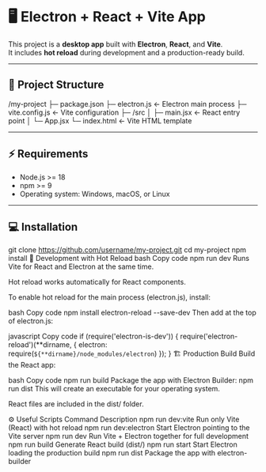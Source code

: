 # 🖥️ Electron + React + Vite App

This project is a **desktop app** built with **Electron**, **React**, and **Vite**.  
It includes **hot reload** during development and a production-ready build.

---

## 📁 Project Structure

/my-project
├─ package.json
├─ electron.js <- Electron main process
├─ vite.config.js <- Vite configuration
├─ /src
│ ├─ main.jsx <- React entry point
│ └─ App.jsx
└─ index.html <- Vite HTML template

---

## ⚡ Requirements

- Node.js >= 18
- npm >= 9
- Operating system: Windows, macOS, or Linux

---

## 💻 Installation

git clone https://github.com/username/my-project.git
cd my-project
npm install
🚀 Development with Hot Reload
bash
Copy code
npm run dev
Runs Vite for React and Electron at the same time.

Hot reload works automatically for React components.

To enable hot reload for the main process (electron.js), install:

bash
Copy code
npm install electron-reload --save-dev
Then add at the top of electron.js:

javascript
Copy code
if (require('electron-is-dev')) {
require('electron-reload')(**dirname, {
electron: require(`${**dirname}/node_modules/electron`)
});
}
🏗️ Production Build
Build the React app:

bash
Copy code
npm run build
Package the app with Electron Builder:
npm run dist
This will create an executable for your operating system.

React files are included in the dist/ folder.

⚙️ Useful Scripts
Command Description
npm run dev:vite Run only Vite (React) with hot reload
npm run dev:electron Start Electron pointing to the Vite server
npm run dev Run Vite + Electron together for full development
npm run build Generate React build (dist/)
npm run start Start Electron loading the production build
npm run dist Package the app with electron-builder

```

```
